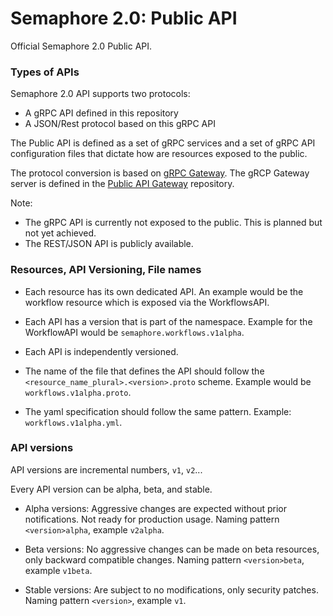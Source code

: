 # Semaphore 2.0: Public API

Official Semaphore 2.0 Public API.

### Types of APIs

Semaphore 2.0 API supports two protocols:

- A gRPC API defined in this repository
- A JSON/Rest protocol based on this gRPC API

The Public API is defined as a set of gRPC services and a set of gRPC API
configuration files that dictate how are resources exposed to the public.

The protocol conversion is based on
[gRPC Gateway](https://github.com/grpc-ecosystem/grpc-gateway).  The gRCP
Gateway server is defined in the
[Public API Gateway](https://github.com/renderedtext/public-api-gateway)
repository.

Note:

- The gRPC API is currently not exposed to the public. This is planned but not
  yet achieved.
- The REST/JSON API is publicly available.

### Resources, API Versioning, File names

- Each resource has its own dedicated API. An example would be the workflow
resource which is exposed via the WorkflowsAPI.

- Each API has a version that is part of the namespace. Example for the
WorkflowAPI would be `semaphore.workflows.v1alpha`.

- Each API is independently versioned.

- The name of the file that defines the API should follow the
`<resource_name_plural>.<version>.proto` scheme. Example would be
`workflows.v1alpha.proto`.

- The yaml specification should follow the same pattern. Example:
`workflows.v1alpha.yml`.

### API versions

API versions are incremental numbers, `v1`, `v2`...

Every API version can be alpha, beta, and stable.

- Alpha versions: Aggressive changes are expected without prior notifications.
  Not ready for production usage. Naming pattern `<version>alpha`, example
  `v2alpha`.

- Beta versions: No aggressive changes can be made on beta resources, only
  backward compatible changes. Naming pattern `<version>beta`, example `v1beta`.

- Stable versions: Are subject to no modifications, only security patches.
  Naming pattern `<version>`, example `v1`.
